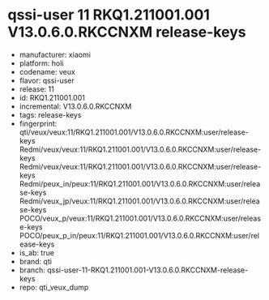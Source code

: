 # qssi-user 11 RKQ1.211001.001 V13.0.6.0.RKCCNXM release-keys
- manufacturer: xiaomi
- platform: holi
- codename: veux
- flavor: qssi-user
- release: 11
- id: RKQ1.211001.001
- incremental: V13.0.6.0.RKCCNXM
- tags: release-keys
- fingerprint: qti/veux/veux:11/RKQ1.211001.001/V13.0.6.0.RKCCNXM:user/release-keys
Redmi/veux/veux:11/RKQ1.211001.001/V13.0.6.0.RKCCNXM:user/release-keys
Redmi/veux/veux:11/RKQ1.211001.001/V13.0.6.0.RKCCNXM:user/release-keys
Redmi/peux_in/peux:11/RKQ1.211001.001/V13.0.6.0.RKCCNXM:user/release-keys
Redmi/veux_jp/veux:11/RKQ1.211001.001/V13.0.6.0.RKCCNXM:user/release-keys
POCO/veux_p/veux:11/RKQ1.211001.001/V13.0.6.0.RKCCNXM:user/release-keys
POCO/peux_p_in/peux:11/RKQ1.211001.001/V13.0.6.0.RKCCNXM:user/release-keys
- is_ab: true
- brand: qti
- branch: qssi-user-11-RKQ1.211001.001-V13.0.6.0.RKCCNXM-release-keys
- repo: qti_veux_dump
